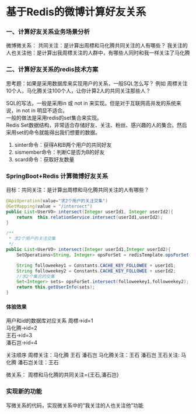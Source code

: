 
# 基于Redis的微博计算好友关系
### 一、计算好友关系业务场景分析
 微博微关系：
 共同关注：是计算出周標和马化腾共同关注的人有哪些？
 我关注的人也关注他：是计算出我周標关注的人群中，有哪些人同时和我一样关注了马化腾

### 二、计算好友关系的redis技术方案
思考题：如果是采用数据库来实现用户的关系，一般SQL怎么写？ 例如 周標关注10个人，马化腾关注100个人，让你计算2人的共同关注那些人？

SQL的写法，一般是采用in 或 not in 来实现。但是对于互联网高并发的系统来说，in  not in 明显不适合。  
一般的做法是采用redis的set集合来实现。  
Redis Set数据结构，非常适合存储好友、关注、粉丝、感兴趣的人的集合。然后采用set的命令就能得出我们想要的数据。  
1. sinter命令：获得A和B两个用户的共同好友  
2. sismember命令：判断C是否为B的好友  
3. scard命令：获取好友数量  




### SpringBoot+Redis 计算微博好友关系
目标：共同关注：是计算出周標和马化腾共同关注的人有哪些？
``` java
@ApiOperation(value="求2个用户的关注交集")
@GetMapping(value = "/intersect")
public List<UserVO> intersect(Integer userId1, Integer userId2){
    return  this.relationService.intersect(userId1,userId2);
}
```
``` java
/**
 * 求2个用户的关注交集
 */
public List<UserVO> intersect(Integer userId1,Integer userId2){
    SetOperations<String, Integer> opsForSet = redisTemplate.opsForSet();

    String followeekey1 = Constants.CACHE_KEY_FOLLOWEE + userId1;
    String followeekey2 = Constants.CACHE_KEY_FOLLOWEE + userId2;
    //求2个集合的交集
    Set<Integer> sets= opsForSet.intersect(followeekey1,followeekey2);
    return this.getUserInfo(sets);
}
```
 
#### 体验效果
用户和id的数据库对应关系
周標->id=1  
马化腾->id=2  
王石->id=3  
潘石岂->id=4  

关注顺序
周標关注：马化腾 王石 潘石岂
马化腾关注：王石 潘石岂
王石关注: 马化腾
潘石岂关注：王石

微关系： 
周標和马化腾的共同关注={王石,潘石岂}  

### 实现新的功能
写微关系的代码，实现微关系中的“我关注的人也关注他”功能


